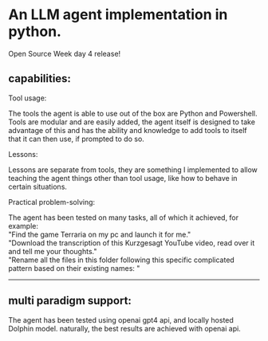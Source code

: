 An LLM agent implementation in python.
=

Open Source Week day 4 release!

capabilities:
-
Tool usage:

The tools the agent is able to use out of the box are Python and Powershell. Tools are modular and are easily added, the agent itself is designed to take advantage of this and has the ability and knowledge to add tools to itself that it can then use, if prompted to do so.

Lessons:

Lessons are separate from tools, they are something I implemented to allow teaching the agent things other than tool usage, like how to behave in certain situations.

Practical problem-solving:

The agent has been tested on many tasks, all of which it achieved, for example:\
"Find the game Terraria on my pc and launch it for me."\
"Download the transcription of this Kurzgesagt YouTube video, read over it and tell me your thoughts."\
"Rename all the files in this folder following this specific complicated pattern based on their existing names: "

---

multi paradigm support:
-
The agent has been tested using openai gpt4 api, and locally hosted Dolphin model. naturally, the best results are achieved with openai api.
